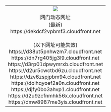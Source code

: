 ﻿<table>
  <tr></tr>
  <tr><td colspan=2 align=center><img src="https://dekdcf2vpbmf3.cloudfront.net/Up/oGate.jpg" /></td></tr>
  <tr><td colspan=2 align=center>网门动态网址<br/>(最新)
<br>https://dekdcf2vpbmf3.cloudfront.net
<br/><br/>(以下网址可能失效)
<br>https://d38ut5pnhwzm7.cloudfront.net
<br>https://dn7rg405jg3l9.cloudfront.net
<br>https://d3rp01dpwymrxb.cloudfront.net
<br>https://d2ur5cwctbd6zu.cloudfront.net
<br>https://dzv6zspjpbm94.cloudfront.net
<br>https://doihqyoef2a0n.cloudfront.net
<br>https://djfy0bo3ahvp1.cloudfront.net
<br>https://d2u9zcfnmhk56x.cloudfront.net
<br>https://dmw8987me3yis.cloudfront.net
    </td>
  </tr>
</table>
